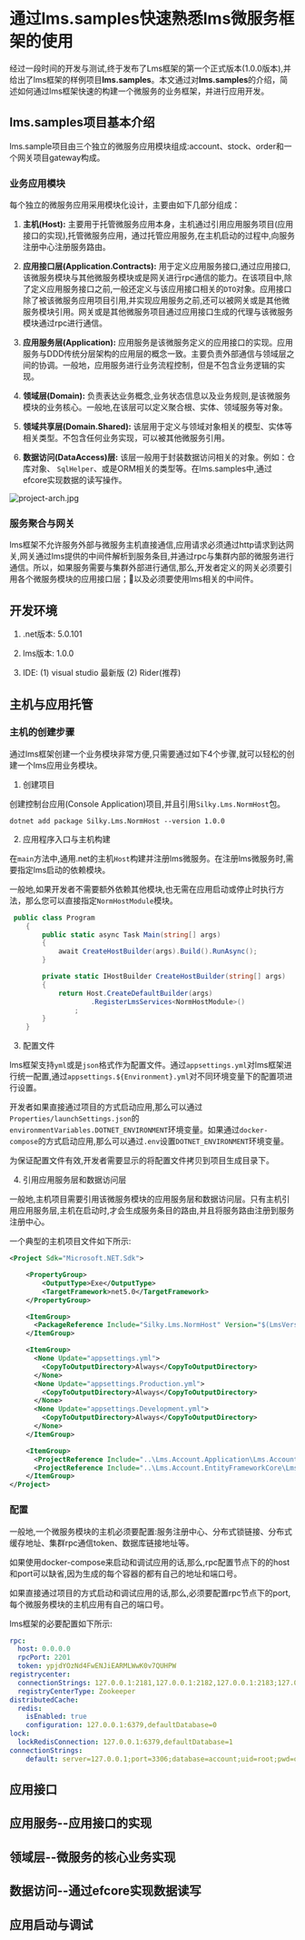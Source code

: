 # 通过lms.samples快速熟悉lms微服务框架的使用

经过一段时间的开发与测试,终于发布了Lms框架的第一个正式版本(1.0.0版本),并给出了lms框架的样例项目**lms.samples**。本文通过对**lms.samples**的介绍，简述如何通过lms框架快速的构建一个微服务的业务框架，并进行应用开发。


## lms.samples项目基本介绍

lms.sample项目由三个独立的微服务应用模块组成:account、stock、order和一个网关项目gateway构成。

### 业务应用模块

每个独立的微服务应用采用模块化设计，主要由如下几部分组成：

1. **主机(Host):** 主要用于托管微服务应用本身，主机通过引用应用服务项目(应用接口的实现),托管微服务应用，通过托管应用服务,在主机启动的过程中,向服务注册中心注册服务路由。

2. **应用接口层(Application.Contracts):** 用于定义应用服务接口,通过应用接口,该微服务模块与其他微服务模块或是网关进行rpc通信的能力。在该项目中,除了定义应用服务接口之前,一般还定义与该应用接口相关的`DTO`对象。应用接口除了被该微服务应用项目引用,并实现应用服务之前,还可以被网关或是其他微服务模块引用。网关或是其他微服务项目通过应用接口生成的代理与该微服务模块通过rpc进行通信。

3. **应用服务层(Application):** 应用服务是该微服务定义的应用接口的实现。应用服务与DDD传统分层架构的应用层的概念一致。主要负责外部通信与领域层之间的协调。一般地，应用服务进行业务流程控制，但是不包含业务逻辑的实现。

4. **领域层(Domain):** 负责表达业务概念,业务状态信息以及业务规则,是该微服务模块的业务核心。一般地,在该层可以定义聚合根、实体、领域服务等对象。

5. **领域共享层(Domain.Shared):** 该层用于定义与领域对象相关的模型、实体等相关类型。不包含任何业务实现，可以被其他微服务引用。

6. **数据访问(DataAccess)层:** 该层一般用于封装数据访问相关的对象。例如：仓库对象、 `SqlHelper`、或是ORM相关的类型等。在lms.samples中,通过efcore实现数据的读写操作。

![project-arch.jpg](/assets/imgs/project-arch.jpg)

### 服务聚合与网关

lms框架不允许服务外部与微服务主机直接通信,应用请求必须通过http请求到达网关,网关通过lms提供的中间件解析到服务条目,并通过rpc与集群内部的微服务进行通信。所以，如果服务需要与集群外部进行通信,那么,开发者定义的网关必须要引用各个微服务模块的应用接口层；以及必须要使用lms相关的中间件。


## 开发环境

1. .net版本: 5.0.101

2. lms版本: 1.0.0

3. IDE: (1) visual studio 最新版 (2) Rider(推荐)

## 主机与应用托管

### 主机的创建步骤

通过lms框架创建一个业务模块非常方便,只需要通过如下4个步骤,就可以轻松的创建一个lms应用业务模块。

1. 创建项目

创建控制台应用(Console Application)项目,并且引用`Silky.Lms.NormHost`包。

```
dotnet add package Silky.Lms.NormHost --version 1.0.0
```

2. 应用程序入口与主机构建

在`main`方法中,通用.net的主机`Host`构建并注册lms微服务。在注册lms微服务时,需要指定lms启动的依赖模块。

一般地,如果开发者不需要额外依赖其他模块,也无需在应用启动或停止时执行方法，那么您可以直接指定`NormHostModule`模块。

```csharp
 public class Program
    {
        public static async Task Main(string[] args)
        {
            await CreateHostBuilder(args).Build().RunAsync();
        }

        private static IHostBuilder CreateHostBuilder(string[] args)
        {
            return Host.CreateDefaultBuilder(args)
                    .RegisterLmsServices<NormHostModule>()
                ;
        }
    }
```

3. 配置文件

lms框架支持`yml`或是`json`格式作为配置文件。通过`appsettings.yml`对lms框架进行统一配置,通过`appsettings.${Environment}.yml`对不同环境变量下的配置项进行设置。

开发者如果直接通过项目的方式启动应用,那么可以通过`Properties/launchSettings.json`的`environmentVariables.DOTNET_ENVIRONMENT`环境变量。如果通过`docker-compose`的方式启动应用,那么可以通过`.env`设置`DOTNET_ENVIRONMENT`环境变量。

为保证配置文件有效,开发者需要显示的将配置文件拷贝到项目生成目录下。

4. 引用应用服务层和数据访问层

一般地,主机项目需要引用该微服务模块的应用服务层和数据访问层。只有主机引用应用服务层,主机在启动时,才会生成服务条目的路由,并且将服务路由注册到服务注册中心。

一个典型的主机项目文件如下所示:

```xml
<Project Sdk="Microsoft.NET.Sdk">

    <PropertyGroup>
        <OutputType>Exe</OutputType>
        <TargetFramework>net5.0</TargetFramework>
    </PropertyGroup>

    <ItemGroup>
      <PackageReference Include="Silky.Lms.NormHost" Version="$(LmsVersion)" />
    </ItemGroup>

    <ItemGroup>
      <None Update="appsettings.yml">
        <CopyToOutputDirectory>Always</CopyToOutputDirectory>
      </None>
      <None Update="appsettings.Production.yml">
        <CopyToOutputDirectory>Always</CopyToOutputDirectory>
      </None>
      <None Update="appsettings.Development.yml">
        <CopyToOutputDirectory>Always</CopyToOutputDirectory>
      </None>
    </ItemGroup>

    <ItemGroup>
      <ProjectReference Include="..\Lms.Account.Application\Lms.Account.Application.csproj" />
      <ProjectReference Include="..\Lms.Account.EntityFrameworkCore\Lms.Account.EntityFrameworkCore.csproj" />
    </ItemGroup>
</Project>

```

### 配置

一般地,一个微服务模块的主机必须要配置:服务注册中心、分布式锁链接、分布式缓存地址、集群rpc通信token、数据库链接地址等。

如果使用docker-compose来启动和调试应用的话,那么,rpc配置节点下的的host和port可以缺省,因为生成的每个容器的都有自己的地址和端口号。

如果直接通过项目的方式启动和调试应用的话,那么,必须要配置rpc节点下的port,每个微服务模块的主机应用有自己的端口号。

lms框架的必要配置如下所示:

```yaml
rpc:
  host: 0.0.0.0
  rpcPort: 2201
  token: ypjdYOzNd4FwENJiEARMLWwK0v7QUHPW
registrycenter:
  connectionStrings: 127.0.0.1:2181,127.0.0.1:2182,127.0.0.1:2183;127.0.0.1:2184,127.0.0.1:2185,127.0.0.1:2186 # 使用;来区分不同的服务注册中心
  registryCenterType: Zookeeper
distributedCache:
  redis:
    isEnabled: true 
    configuration: 127.0.0.1:6379,defaultDatabase=0
lock:
  lockRedisConnection: 127.0.0.1:6379,defaultDatabase=1
connectionStrings:
    default: server=127.0.0.1;port=3306;database=account;uid=root;pwd=qwe!P4ss;
```

## 应用接口

## 应用服务--应用接口的实现

## 领域层--微服务的核心业务实现

## 数据访问--通过efcore实现数据读写

## 应用启动与调试